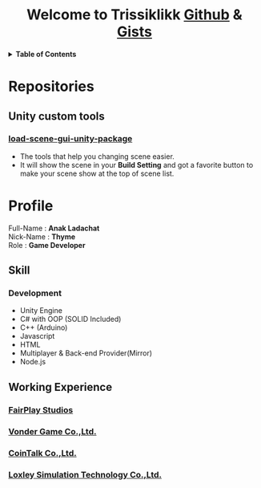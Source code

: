 <h1 align="center">
<strong>Welcome to Trissiklikk <a href="https://github.com/Trissiklikk">Github</a> & <a href="https://gist.github.com/Trissiklikk">Gists</a></strong>
</h1>

<details>
  <summary><b>Table of Contents</b></summary>
  <ol>
    <li>
      <a href="#repositories">Repositories</a>
      <ul>
        <li><a href="#unity-custom-tools">Unity custom tools</a></li>
      </ul>
    </li>
    <li>
      <a href="#profile">Profile</a>
      <ul>
        <li><a href="#skill">Skill</a></li>
      </ul>
      <ul>
        <li><a href="#working-experience">Working Experience</a></li>
      </ul>
    </li>
  </ol>
</details>

# Repositories
## Unity custom tools
### [load-scene-gui-unity-package](https://github.com/Trissiklikk/load-scene-gui-unity-package)
- The tools that help you changing scene easier.
- It will show the scene in your <b>Build Setting</b> and got a favorite button to make your scene show at the top of scene list.

# Profile
Full-Name : <b>Anak Ladachat</b> <br>
Nick-Name : <b>Thyme</b> <br>
Role : <b>Game Developer</b> <br>

## Skill
### Development
- Unity Engine
- C# with OOP (SOLID Included)
- C++ (Arduino)
- Javascript
- HTML
- Multiplayer & Back-end Provider(Mirror)
- Node.js

## Working Experience
### [FairPlay Studios](https://fairplaystudios.net/)
### [Vonder Game Co.,Ltd.](https://www.facebook.com/VonderGames/)
### [CoinTalk Co.,Ltd.](https://cointalk.co.th/)
### [Loxley Simulation Technology Co.,Ltd.](https://loxsim.com/)
